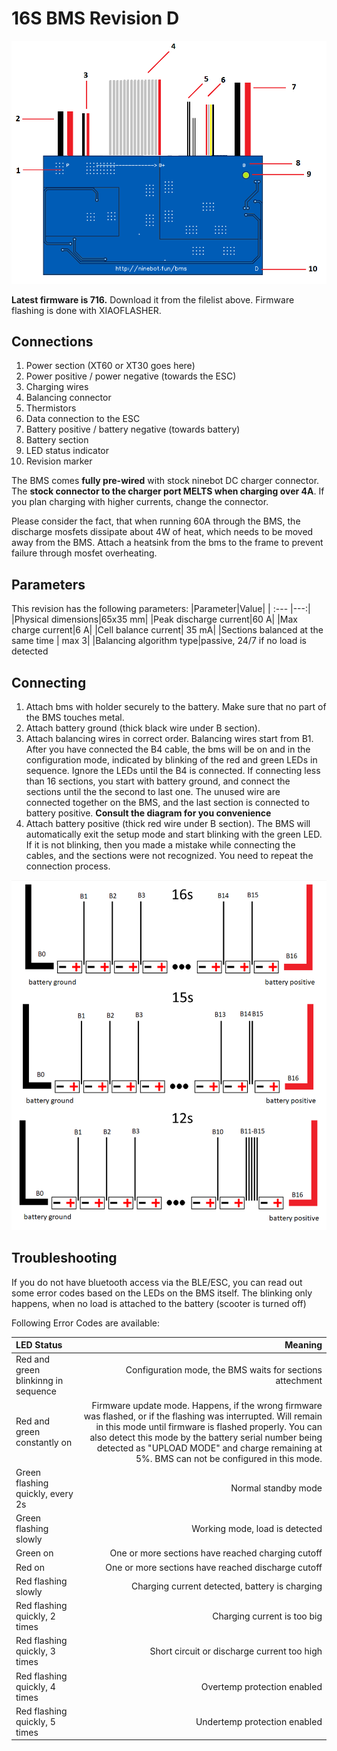 # 16S BMS Revision D


![16s_RevD.png](/img/Hardware/16s_RevD_schematic.png)

**Latest firmware is 716.**
Download it from the filelist above.
Firmware flashing is done with XIAOFLASHER.

## Connections 
1. Power section (XT60 or XT30 goes here)
2. Power positive / power negative (towards the ESC)
3. Charging wires
4. Balancing connector
5. Thermistors
6. Data connection to the ESC
7. Battery positive / battery negative (towards battery)
8. Battery section
9. LED status indicator
10. Revision marker 

The BMS comes **fully pre-wired** with stock ninebot DC charger connector. The **stock connector to the charger port MELTS when charging over 4A**. If you plan charging with higher currents, change the connector.

Please consider the fact, that when running 60A through the BMS, the discharge mosfets dissipate about 4W of heat, which needs to be moved away from the BMS. Attach a heatsink from the bms to the frame to prevent failure through mosfet overheating. 

## Parameters

This revision has the following parameters:
|Parameter|Value|
| :--- |---:|
|Physical dimensions|65x35 mm|
|Peak discharge current|60 A|
|Max charge current|6 A|
|Cell balance current| 35 mA|
|Sections balanced at the same time | max 3|
|Balancing algorithm type|passive, 24/7 if no load is detected

## Connecting

1. Attach bms with holder securely to the battery. Make sure that no part of the BMS touches metal.
2. Attach battery ground (thick black wire under B section). 
3. Attach balancing wires in correct order. 
Balancing wires start from B1. After you have connected the B4 cable, the bms will be on and in the configuration mode, indicated by blinking of the red and green LEDs in sequence. Ignore the LEDs until the B4 is connected.
If connecting less than 16 sections, you start with battery ground, and connect the sections until the the second to last one. The unused wire are connected together on the BMS, and the last section is connected to battery positive.
**Consult the diagram for you convenience**
4. Attach battery positive (thick red wire under B section). The BMS will automatically exit the setup mode and start blinking with the green LED. If it is not blinking, then you made a mistake while connecting the cables, and the sections were not recognized. You need to repeat the connection process.

![16s_RevD_balancer.png](/img/Hardware/16s_RevD_balancer.png)

## Troubleshooting

If you do not have bluetooth access via the BLE/ESC, you can read out some error codes based on the LEDs on the BMS itself. The blinking only happens, when no load is attached to the battery (scooter is turned off)

Following Error Codes are available:

|LED Status|Meaning|
| :--- |---:|
|Red and green blinkinng in sequence| Configuration mode, the BMS waits for sections attechment|
|Red and green constantly on| Firmware update mode. Happens, if the wrong firmware was flashed, or if the flashing was interrupted. Will remain in this mode until firmware is flashed properly. You can also detect this mode by the battery serial number being detected as "UPLOAD MODE" and charge remaining at 5%. BMS can not be configured in this mode.|
|Green flashing quickly, every 2s|Normal standby mode|
|Green flashing slowly| Working mode, load is detected|
|Green on | One or more sections have reached charging cutoff |
|Red on| One or more sections have reached discharge cutoff |
|Red flashing slowly| Charging current detected, battery is charging|
|Red flashing quickly, 2 times| Charging current is too big|
|Red flashing quickly, 3 times| Short circuit or discharge current too high|
|Red flashing quickly, 4 times| Overtemp protection enabled|
|Red flashing quickly, 5 times| Undertemp protection enabled|
